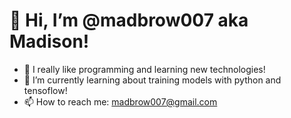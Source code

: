 # 👋 Hi, I’m @madbrow007 aka Madison!
- 👀 I really like programming and learning new technologies!
- 🌱 I’m currently learning about training models with python and tensoflow!
- 📫 How to reach me: madbrow007@gmail.com

<!---
madbrow007/madbrow007 is a ✨ special ✨ repository because its `README.md` (this file) appears on your GitHub profile.
You can click the Preview link to take a look at your changes.
--->
